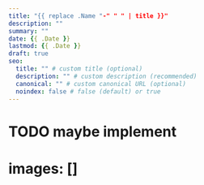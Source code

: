 ```yaml
---
title: "{{ replace .Name "-" " " | title }}"
description: ""
summary: ""
date: {{ .Date }}
lastmod: {{ .Date }}
draft: true
seo:
  title: "" # custom title (optional)
  description: "" # custom description (recommended)
  canonical: "" # custom canonical URL (optional)
  noindex: false # false (default) or true
---
```


# TODO maybe implement
# images: []

